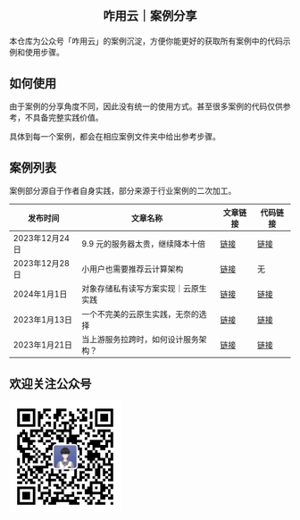 <h2 align="center">

咋用云｜案例分享

</h2>

本仓库为公众号「咋用云」的案例沉淀，方便你能更好的获取所有案例中的代码示例和使用步骤。

## 如何使用

由于案例的分享角度不同，因此没有统一的使用方式。甚至很多案例的代码仅供参考，不具备完整实践价值。

具体到每一个案例，都会在相应案例文件夹中给出参考步骤。

## 案例列表

案例部分源自于作者自身实践，部分来源于行业案例的二次加工。

| 发布时间 | 文章名称 | 文章链接 | 代码链接 |
| --- | --- | --- | --- |
| 2023年12月24日 | 9.9 元的服务器太贵，继续降本十倍 | [链接](https://mp.weixin.qq.com/s/-P3AV3R6w_JZINONzu0mkA)   | [链接](./architecture/M001/)  |
| 2023年12月28日 | 小用户也需要推荐云计算架构 | [链接](https://mp.weixin.qq.com/s/Vj-FC9L4EUjvl6NBri4u5Q)   | 无 |
| 2024年1月1日 | 对象存储私有读写方案实现｜云原生实践 | [链接](https://mp.weixin.qq.com/s/u59tJvtJI9S1Z16NrpFXlA)   | [链接](./architecture/M002/) |
| 2023年1月13日 | 一个不完美的云原生实践，无奈的选择 | [链接](https://mp.weixin.qq.com/s/G-_1y-uAtd_PwF-X1zjhbQ)   | [链接](./architecture/M003/) |
| 2023年1月21日 | 当上游服务拉跨时，如何设计服务架构？ | [链接](https://mp.weixin.qq.com/s/wB1OCum0ehYWEQ-zrRZmUA)   | [链接](./architecture/M004/) |

## 欢迎关注公众号

<img width="200" src="./asset/qrcode.jpg"/>